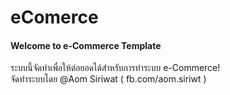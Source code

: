 eComerce
========
<h4>Welcome to e-Commerce Template</h4>
ระบบนี้จัดทำเพื่อให้ต่อยอดได้สำหรับการทำระบบ e-Commerce! <br />
จัดทำระบบโดย @Aom Siriwat
( fb.com/aom.siriwt )
